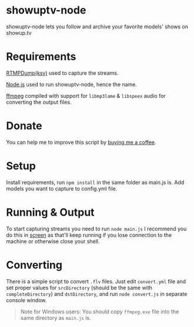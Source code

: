 showuptv-node
==========

showuptv-node lets you follow and archive your favorite models' shows on showup.tv

Requirements
==========
[RTMPDump(ksv)](https://github.com/BurntSushi/rtmpdump-ksv) used to capture the streams.

[Node.js](https://nodejs.org/download/) used to run showuptv-node, hence the name.

[ffmpeg](https://www.ffmpeg.org/download.html) compiled with support for `libmp3lame` & `libspeex` audio for converting the output files.

Donate
===========
You can help me to improve this script by [buying me a coffee](https://ko-fi.com/A320FTJ).

Setup
===========

Install requirements, run `npm install` in the same folder as main.js is. Add models you want to capture to config.yml file.

Running & Output
===========

To start capturing streams you need to run `node main.js` I recommend you do this in [screen](https://www.gnu.org/software/screen/) as that'll keep running if you lose connection to the machine or otherwise close your shell.

Converting
===========

There is a simple script to convert `.flv` files. Just edit `convert.yml` file and set proper values for `srcDirectory` (should be the same with `completeDirectory`) and `dstDirectory`, and run `node convert.js` in separate console window.

> Note for Windows users: You should copy `ffmpeg.exe` file into the same directory as `main.js` is.